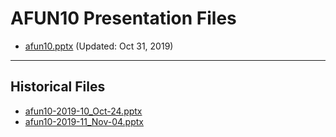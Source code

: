 <!--
This is a machine generated file, and should not be edited, as it will be overwritten with future updates.
-->

# AFUN10 Presentation Files

- [afun10.pptx](https://globaleventcdn.blob.core.windows.net/assets/afun/afun10/afun10.pptx) (Updated: Oct 31, 2019)
---
## Historical Files
- [afun10-2019-10_Oct-24.pptx](https://globaleventcdn.blob.core.windows.net/assets/afun/afun10/afun10-2019-10_Oct-24.pptx)
- [afun10-2019-11_Nov-04.pptx](https://globaleventcdn.blob.core.windows.net/assets/afun/afun10/afun10-2019-11_Nov-04.pptx)


